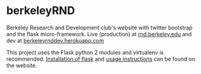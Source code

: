 berkeleyRND
===========

Berkeley Research and Development club's website with twitter bootstrap and the flask micro-framework. Live (production) at [rnd.berkeley.edu](http://rnd.berkeley.edu) and dev at [berkeleyrnddev.herokuapp.com](http://berkeleyrnddev.herokuapp.com/)

This project uses the Flask python 2 modules and virtualenv is recommended. [Installation of flask](http://flask.pocoo.org/docs/installation/) and [usage instructions](http://flask.pocoo.org/docs/quickstart/) can be found on the website.

